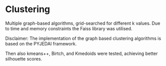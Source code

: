 # Clustering
Multiple graph-based algorithms, grid-searched for different k values. Due to time and memory constraints the Faiss library was utilised.

Disclaimer: The implementation of the graph based clustering algorithms is based on the PYJEDAI framework.

Then also kmeans++, Birtch, and Kmedoids were tested, achieving better silhouette scores. 
